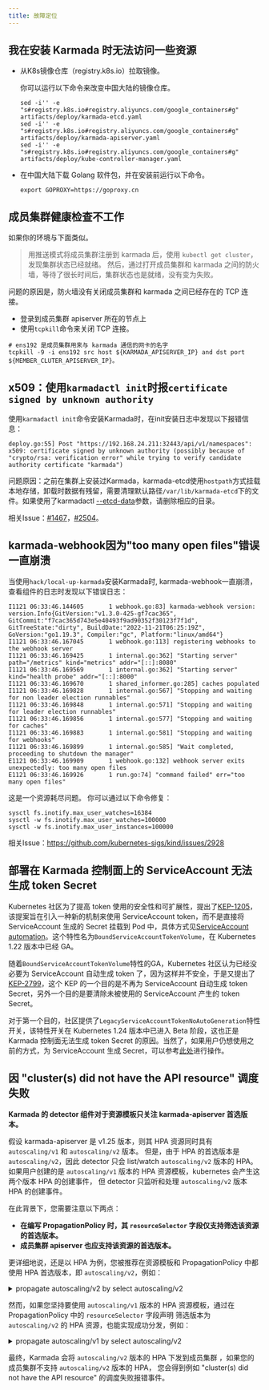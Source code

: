 ```yaml
---
title: 故障定位
---
```


## 我在安装 Karmada 时无法访问一些资源

- 从K8s镜像仓库（registry.k8s.io）拉取镜像。

  你可以运行以下命令来改变中国大陆的镜像仓库。

  ```shell
  sed -i'' -e "s#registry.k8s.io#registry.aliyuncs.com/google_containers#g" artifacts/deploy/karmada-etcd.yaml
  sed -i'' -e "s#registry.k8s.io#registry.aliyuncs.com/google_containers#g" artifacts/deploy/karmada-apiserver.yaml
  sed -i'' -e "s#registry.k8s.io#registry.aliyuncs.com/google_containers#g" artifacts/deploy/kube-controller-manager.yaml
  ```

- 在中国大陆下载 Golang 软件包，并在安装前运行以下命令。

  ```shell
  export GOPROXY=https://goproxy.cn
  ```

## 成员集群健康检查不工作
如果你的环境与下面类似。
>
> 用推送模式将成员集群注册到 karmada 后，使用 `kubectl get cluster`，发现集群状态已经就绪。
> 然后，通过打开成员集群和 karmada 之间的防火墙，等待了很长时间后，集群状态也是就绪，没有变为失败。

问题的原因是，防火墙没有关闭成员集群和 karmada 之间已经存在的 TCP 连接。

- 登录到成员集群 apiserver 所在的节点上
- 使用`tcpkill`命令来关闭 TCP 连接。

```
# ens192 是成员集群用来与 karmada 通信的网卡的名字 
tcpkill -9 -i ens192 src host ${KARMADA_APISERVER_IP} and dst port ${MEMBER_CLUTER_APISERVER_IP}。
```

## x509：使用`karmadactl init`时报`certificate signed by unknown authority`

使用`karmadactl init`命令安装Karmada时，在init安装日志中发现以下报错信息：
```log
deploy.go:55] Post "https://192.168.24.211:32443/api/v1/namespaces": x509: certificate signed by unknown authority (possibly because of "crypto/rsa: verification error" while trying to verify candidate authority certificate "karmada")
```

问题原因：之前在集群上安装过Karmada，karmada-etcd使用`hostpath`方式挂载本地存储，卸载时数据有残留，需要清理默认路径`/var/lib/karmada-etcd`下的文件。如果使用了karmadactl [--etcd-data](https://github.com/karmada-io/karmada/blob/master/pkg/karmadactl/cmdinit/cmdinit.go#L119)参数，请删除相应的目录。

相关Issue：[#1467](https://github.com/karmada-io/karmada/issues/1467)，[#2504](https://github.com/karmada-io/karmada/issues/2504)。

## karmada-webhook因为"too many open files"错误一直崩溃

当使用`hack/local-up-karmada`安装Karmada时, karmada-webhook一直崩溃，查看组件的日志时发现以下错误日志：

```log
I1121 06:33:46.144605       1 webhook.go:83] karmada-webhook version: version.Info{GitVersion:"v1.3.0-425-gf7cac365", GitCommit:"f7cac365d743e5e40493f9ad90352f30123f7f1d", GitTreeState:"dirty", BuildDate:"2022-11-21T06:25:19Z", GoVersion:"go1.19.3", Compiler:"gc", Platform:"linux/amd64"}
I1121 06:33:46.167045       1 webhook.go:113] registering webhooks to the webhook server
I1121 06:33:46.169425       1 internal.go:362] "Starting server" path="/metrics" kind="metrics" addr="[::]:8080"
I1121 06:33:46.169569       1 internal.go:362] "Starting server" kind="health probe" addr="[::]:8000"
I1121 06:33:46.169670       1 shared_informer.go:285] caches populated
I1121 06:33:46.169828       1 internal.go:567] "Stopping and waiting for non leader election runnables"
I1121 06:33:46.169848       1 internal.go:571] "Stopping and waiting for leader election runnables"
I1121 06:33:46.169856       1 internal.go:577] "Stopping and waiting for caches"
I1121 06:33:46.169883       1 internal.go:581] "Stopping and waiting for webhooks"
I1121 06:33:46.169899       1 internal.go:585] "Wait completed, proceeding to shutdown the manager"
E1121 06:33:46.169909       1 webhook.go:132] webhook server exits unexpectedly: too many open files
E1121 06:33:46.169926       1 run.go:74] "command failed" err="too many open files"
```

这是一个资源耗尽问题。 你可以通过以下命令修复：

```
sysctl fs.inotify.max_user_watches=16384
sysctl -w fs.inotify.max_user_watches=100000
sysctl -w fs.inotify.max_user_instances=100000
```

相关Issue：https://github.com/kubernetes-sigs/kind/issues/2928

## 部署在 Karmada 控制面上的 ServiceAccount 无法生成 token Secret

Kubernetes 社区为了提高 token 使用的安全性和可扩展性，提出了[KEP-1205](https://github.com/kubernetes/enhancements/tree/master/keps/sig-auth/1205-bound-service-account-tokens)，该提案旨在引入一种新的机制来使用 ServiceAccount token，而不是直接将 ServiceAccount 生成的 Secret 挂载到 Pod 中，具体方式见[ServiceAccount automation](https://kubernetes.io/docs/reference/access-authn-authz/service-accounts-admin/#service-account-automation)。这个特性名为`BoundServiceAccountTokenVolume`，在 Kubernetes 1.22 版本中已经 GA。

随着`BoundServiceAccountTokenVolume`特性的GA，Kubernetes 社区认为已经没必要为 ServiceAccount 自动生成 token 了，因为这样并不安全，于是又提出了[KEP-2799](https://github.com/kubernetes/enhancements/tree/master/keps/sig-auth/2799-reduction-of-secret-based-service-account-token)，这个 KEP 的一个目的是不再为 ServiceAccount 自动生成 token Secret，另外一个目的是要清除未被使用的 ServiceAccount 产生的 token Secret。

对于第一个目的，社区提供了`LegacyServiceAccountTokenNoAutoGeneration`特性开关，该特性开关在 Kubernetes 1.24 版本中已进入 Beta 阶段，这也正是 Karmada 控制面无法生成 token Secret 的原因。当然了，如果用户仍想使用之前的方式，为 ServiceAccount 生成 Secret，可以参考[此处](https://kubernetes.io/docs/tasks/configure-pod-container/configure-service-account/#manually-create-an-api-token-for-a-serviceaccount)进行操作。

## 因 "cluster(s) did not have the API resource" 调度失败

**Karmada 的 detector 组件对于资源模板只关注 karmada-apiserver 首选版本。**

假设 karmada-apiserver 是 v1.25 版本，则其 HPA 资源同时具有 `autoscaling/v1` 和 `autoscaling/v2` 版本。
但是，由于 HPA 的首选版本是 `autoscaling/v2`，因此 detector 只会 list/watch `autoscaling/v2` 版本的 HPA。
如果用户创建的是 `autoscaling/v1` 版本的 HPA 资源模板，kubernetes 会产生这两个版本 HPA 的创建事件，
但 detector 只监听和处理 `autoscaling/v2` 版本 HPA 的创建事件。

在此背景下，您需要注意以下两点：

* **在编写 PropagationPolicy 时，其 `resourceSelector` 字段仅支持筛选该资源的首选版本。**
* **成员集群 apiserver 也应支持该资源的首选版本。**


更详细地说，还是以 HPA 为例，您被推荐在资源模板和 PropagationPolicy 中都使用 HPA 首选版本，即 `autoscaling/v2`，例如：

<details>
<summary>propagate autoscaling/v2 by select autoscaling/v2</summary>

```yaml
apiVersion: autoscaling/v2
kind: HorizontalPodAutoscaler
metadata:
  name: test-hpa
  namespace: default
spec:
  behavior:
    scaleUp:
      policies:
        - type: Percent
          value: 100
          periodSeconds: 15
        - type: Pods
          value: 4
          periodSeconds: 15
      selectPolicy: Max
      stabilizationWindowSeconds: 0
  maxReplicas: 10
  minReplicas: 1
  scaleTargetRef:
    apiVersion: apps/v1
    kind: Deployment
    name: d1
---
apiVersion: policy.karmada.io/v1alpha1
kind: PropagationPolicy
metadata:
  name: tetst-hpa-pp
spec:
  placement:
    clusterAffinity:
      clusterNames:
        - member1
  resourceSelectors:
    - apiVersion: autoscaling/v2
      kind: HorizontalPodAutoscaler
      name: test-hpa
      namespace: default
```
</details>

然而，如果您坚持要使用 `autoscaling/v1` 版本的 HPA 资源模板，通过在 PropagationPolicy 中的 `resourceSelector` 字段声明
筛选版本为 `autoscaling/v2` 的 HPA 资源，也能实现成功分发，例如：

<details>
<summary>propagate autoscaling/v1 by select autoscaling/v2</summary>

```yaml
apiVersion: autoscaling/v1
kind: HorizontalPodAutoscaler
metadata:
  name: test-hpa
spec:
  maxReplicas: 5
  minReplicas: 1
  scaleTargetRef:
    apiVersion: apps/v1
    kind: Deployment
    name: nginx
  targetCPUUtilizationPercentage: 10
---
apiVersion: policy.karmada.io/v1alpha1
kind: PropagationPolicy
metadata:
  name: test-hpa-pp
spec:
  placement:
    clusterAffinity:
      clusterNames:
        - member1
  resourceSelectors:
    - apiVersion: autoscaling/v2
      kind: HorizontalPodAutoscaler
      name: test-hpa
      namespace: default
```
</details>

最终，Karmada 会将 `autoscaling/v2` 版本的 HPA 下发到成员集群 ，如果您的成员集群不支持 `autoscaling/v2` 版本的 HPA，
您会得到例如 "cluster(s) did not have the API resource" 的调度失败报错事件。
